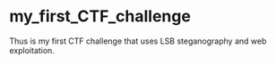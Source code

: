 # my_first_CTF_challenge
Thus is my first CTF challenge that uses LSB steganography and web exploitation.
